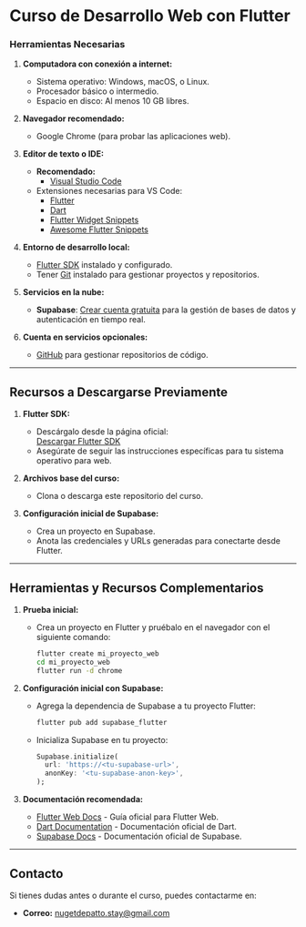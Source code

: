 # Curso de Desarrollo Web con Flutter

### Herramientas Necesarias

1. **Computadora con conexión a internet:**
   - Sistema operativo: Windows, macOS, o Linux.
   - Procesador básico o intermedio.
   - Espacio en disco: Al menos 10 GB libres.

2. **Navegador recomendado:**
   - Google Chrome (para probar las aplicaciones web).

3. **Editor de texto o IDE:**
   - **Recomendado:**
     - [Visual Studio Code](https://code.visualstudio.com/)
   - Extensiones necesarias para VS Code:
     - [Flutter](https://marketplace.visualstudio.com/items?itemName=Dart-Code.flutter)
     - [Dart](https://marketplace.visualstudio.com/items?itemName=Dart-Code.dart-code)
     - [Flutter Widget Snippets](https://marketplace.visualstudio.com/items?itemName=alexisvt.flutter-snippets)
     - [Awesome Flutter Snippets](https://marketplace.visualstudio.com/items?itemName=Nash.awesome-flutter-snippets)

4. **Entorno de desarrollo local:**
   - [Flutter SDK](https://docs.flutter.dev/get-started/install) instalado y configurado.
   - Tener [Git](https://git-scm.com/) instalado para gestionar proyectos y repositorios.

5. **Servicios en la nube:**
   - **Supabase**: [Crear cuenta gratuita](https://supabase.com/) para la gestión de bases de datos y autenticación en tiempo real.

6. **Cuenta en servicios opcionales:**
   - [GitHub](https://github.com/) para gestionar repositorios de código.

---

## Recursos a Descargarse Previamente

1. **Flutter SDK:**
   - Descárgalo desde la página oficial:  
     [Descargar Flutter SDK](https://docs.flutter.dev/get-started/install)
   - Asegúrate de seguir las instrucciones específicas para tu sistema operativo para web.

2. **Archivos base del curso:**
   - Clona o descarga este repositorio del curso.

3. **Configuración inicial de Supabase:**
   - Crea un proyecto en Supabase.
   - Anota las credenciales y URLs generadas para conectarte desde Flutter.

---

## Herramientas y Recursos Complementarios

1. **Prueba inicial:**
   - Crea un proyecto en Flutter y pruébalo en el navegador con el siguiente comando:
     ```bash
     flutter create mi_proyecto_web
     cd mi_proyecto_web
     flutter run -d chrome
     ```

2. **Configuración inicial con Supabase:**
   - Agrega la dependencia de Supabase a tu proyecto Flutter:
     ```bash
     flutter pub add supabase_flutter
     ```
   - Inicializa Supabase en tu proyecto:
     ```dart
     Supabase.initialize(
       url: 'https://<tu-supabase-url>',
       anonKey: '<tu-supabase-anon-key>',
     );
     ```

3. **Documentación recomendada:**
   - [Flutter Web Docs](https://docs.flutter.dev/web) - Guía oficial para Flutter Web.
   - [Dart Documentation](https://dart.dev/guides) - Documentación oficial de Dart.
   - [Supabase Docs](https://supabase.com/docs) - Documentación oficial de Supabase.

---

## Contacto

Si tienes dudas antes o durante el curso, puedes contactarme en:
- **Correo:** nugetdepatto.stay@gmail.com
